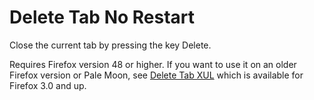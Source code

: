 # Delete Tab No Restart
Close the current tab by pressing the key Delete.

Requires Firefox version 48 or higher. If you want to use it on an older Firefox version or Pale Moon, see [Delete Tab XUL](https://github.com/Smile4ever/Delete-Tab-XUL/) which is available for Firefox 3.0 and up.

